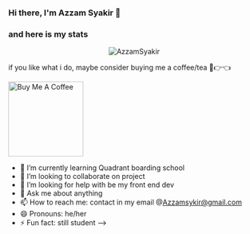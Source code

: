 ### Hi there, I'm Azzam Syakir 👋

### and here is my stats
<p align="center"> <img src="https://github-readme-stats.vercel.app/api?username=AzzamSyakir&show_icons=true&theme=gotham" alt="AzzamSyakir" />

if you like what i do, maybe consider buying me a coffee/tea 🥺👉👈

<a href="https://www.buymeacoffee.com/azzamsykirk" target="_blank"><img src="https://cdn.buymeacoffee.com/buttons/v2/default-red.png" alt="Buy Me A Coffee" width="150" ></a>

- 🌱 I’m currently learning Quadrant boarding school
- 👯 I’m looking to collaborate on project
- 🤔 I’m looking for help with be my front end dev
- 💬 Ask me about anything
- 📫 How to reach me: contact in my email @Azzamsykir@gmail.com
- 😄 Pronouns: he/her
- ⚡ Fun fact: still student
-->
